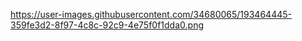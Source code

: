 https://user-images.githubusercontent.com/34680065/193464445-359fe3d2-8f97-4c8c-92c9-4e75f0f1dda0.png
